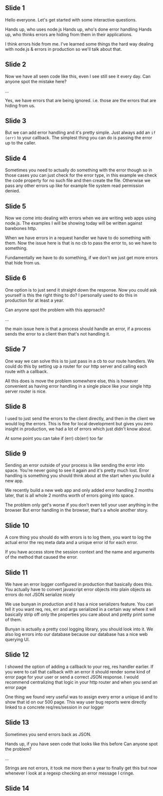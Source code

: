 ## Slide 1

Hello everyone. Let's get started with some interactive questions.

Hands up, who uses node.js
Hands up, who's done error handling
Hands up, who thinks errors are hiding from them in their applications.

I think errors hide from me. I've learned some things the hard way
dealing with node.js & errors in production so we'll talk about that.

## Slide 2

Now we have all seen code like this, even I see still see it every day.
Can anyone spot the mistake here?

...

Yes, we have errors that are being ignored. i.e. those are the errors
that are hiding from us.

## Slide 3

But we can add error handling and it's pretty simple. Just always add
an `if (err)` to your callback.	The simplest thing you can do is passing
the error up to the caller. 

## Slide 4

Sometimes you need to actually do something with the error though so
in those cases you can just check for the error type, in this example we
check the code property for no such file and then create the file. Otherwise
we pass any other errors up like for example file system read permission
denied.

## Slide 5

Now we come into dealing with errors when we are writing web apps using node.js.
The examples I will be showing today will be written against barebones http.

When we have errors in a request handler we have to do something with them. Now
the issue here is that is no cb to pass the error to, so we have to something.

Fundamentally we have to do something, if we don't we just get more errors that
hide from us.

## Slide 6

One option is to just send it straight down the response. Now you could ask yourself
is this the right thing to do? I personally used to do this in production for at least
a year.

Can anyone spot the problem with this approach?

...

the main issue here is that a process should handle an error, if a process sends the error
to a client then that's not handling it.

## Slide 7

One way we can solve this is to just pass in a cb to our route handlers. We could do this
by setting up a router for our http server and calling each route with a callback.

All this does is move the problem somewhere else, this is however convenient as having
error handling in a single place like your single http server router is nice.

## Slide 8

I used to just send the errors to the client directly, and then in the client we would
log the errors. This is fine for local development but gives you zero insight in 
production, we had a lot of errors which just didn't know about.

At some point you can take if (err) cb(err) too far

## Slide 9

Sending an error outside of your process is like sending the error into space. You're 
never going to see it again and it's pretty much lost. Error handling is something
you should think about at the start when you build a new app.

We recently build a new web app and only added error handling 2 months later, that 
is all whole 2 months worth of errors going into space.

The problem only get's worse if you don't even tell your user anything in the browser
But error handling in the browser, that's a whole another story.

## Slide 10

A core thing you should do with errors is to log them, you want to log the actual error
the req meta data and a unique error id for each error.

If you have access store the session context and the name and arguments of the method
that caused the error.

## Slide 11

We have an error logger configured in production that basically does this. You actually
have to convert javascript error objects into plain objects as errors do not JSON
serialize nicely

We use bunyan in production and it has a nice serializers feature. You can tell it
you want req, res, err and args serialized in a certain way where it will basically
strip off only the properties you care about and pretty print some of them.

Bunyan is actually a pretty cool logging library, you should look into it. We also
log errors into our database because our database has a nice web querying UI. 

## Slide 12

I showed the option of adding a callback to your req, res handler earlier. If you were
to call that callback with an error it should render some kind of error page for your
user or send a correct JSON response. I would recommend centralizing that logic in your
http router and when you send an error page

One thing we found very useful was to assign every error a unique id and to show that 
id on our 500 page. This way user bug reports were directly linked to a concrete
req/res/session in our logger

## Slide 13

Sometimes you send errors back as JSON.

Hands up, if you have seen code that looks like this before
Can anyone spot the problem?

...

Strings are not errors, it took me more then a year to finally get this but now
whenever I look at a regexp checking an error message I cringe.

## Slide 14